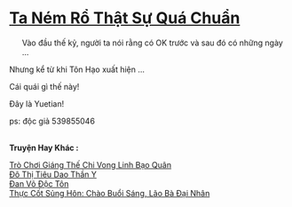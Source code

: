 <a href="https://truyentiki.com/ta-nem-ro-that-su-qua-chuan.33484/" title="Ta Ném Rổ Thật Sự Quá Chuẩn"><h1>Ta Ném Rổ Thật Sự Quá Chuẩn</h1></a><div style="display:table"><img align="right" style="float: left; padding: 10px;" src="https://truyentiki.com/images/story/200x260/ta-nem-ro-that-su-qua-chuan-1591199819.jpg" alt="">Vào đầu thế kỷ, người ta nói rằng có OK trước và sau đó có những ngày ... <p></p> Nhưng kể từ khi Tôn Hạo xuất hiện ... <p></p> Cái quái gì thế này! <p></p> Đây là Yuetian! <p></p> ps: độc giả 539855046</div><p><br><b>Truyện Hay Khác :</b></p><a href="https://truyentiki.com/tro-choi-giang-the-chi-vong-linh-bao-quan.33483/" alt="Trò Chơi Giáng Thế Chi Vong Linh Bạo Quân">Trò Chơi Giáng Thế Chi Vong Linh Bạo Quân</a><br/><a href="https://github.com/nownovels/top500/tree/master/truyenhay/33528/" alt="Đô Thị Tiêu Dao Thần Y">Đô Thị Tiêu Dao Thần Y</a><br/><a href="https://github.com/nownovels/top500/tree/master/truyenhay/33606/" alt="Đan Võ Độc Tôn">Đan Võ Độc Tôn</a><br/><a href="https://github.com/nownovels/top500/tree/master/truyenhay/33581/" alt="Thực Cốt Sủng Hôn: Chào Buổi Sáng, Lão Bà Đại Nhân">Thực Cốt Sủng Hôn: Chào Buổi Sáng, Lão Bà Đại Nhân</a><br/>